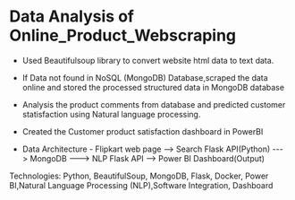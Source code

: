 # Data Analysis of Online_Product_Webscraping

- Used Beautifulsoup library to convert website html data to text data.
- If Data not found in NoSQL (MongoDB) Database,scraped the data online and stored the processed structured data in MongoDB database 
- Analysis the product comments from database and predicted customer statisfaction using Natural language processing.
- Created the Customer product satisfaction dashboard in PowerBI 

- Data Architecture - Flipkart web page --> Search Flask API(Python) ---> MongoDB ---> NLP Flask API --> Power BI Dashboard(Output)  

Technologies: Python, BeautifulSoup, MongoDB, Flask, Docker, Power BI,Natural Language Processing (NLP),Software Integration, Dashboard
